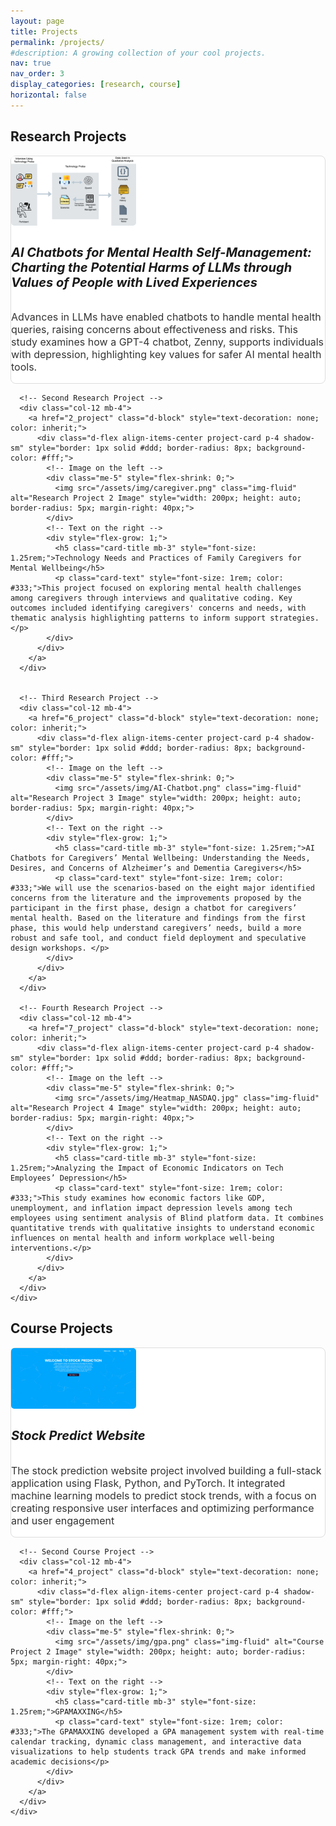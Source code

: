 ```yaml
---
layout: page
title: Projects
permalink: /projects/
#description: A growing collection of your cool projects.
nav: true
nav_order: 3
display_categories: [research, course]
horizontal: false
---
```




<!-- pages/projects.md -->

<div class="projects">
  <!-- Research Projects Section -->
  <h2 class="category mb-4">Research Projects</h2>
  <div class="container">
    <div class="row mb-4">
      <!-- First Research Project -->
      <div class="col-12 mb-4">
        <a href="1_project" class="d-block" style="text-decoration: none; color: inherit;">
          <div class="d-flex align-items-center project-card p-4 shadow-sm" style="border: 1px solid #ddd; border-radius: 8px; background-color: #fff;">
            <!-- Image on the left -->
            <div class="me-5" style="flex-shrink: 0;">
              <img src="/assets/img/Zenny1.png" class="img-fluid" alt="Research Project 1 Image" style="width: 200px; height: auto; border-radius: 5px; margin-right: 40px;">
            </div>
            <!-- Text on the right -->
            <div style="flex-grow: 1;">
              <h5 class="card-title mb-3" style="font-size: 1.25rem;">AI Chatbots for Mental Health Self-Management: Charting the Potential Harms of LLMs through Values of People with Lived Experiences</h5>
              <p class="card-text" style="font-size: 1rem; color: #333;">Advances in LLMs have enabled chatbots to handle mental health queries, raising concerns about effectiveness and risks. This study examines how a GPT-4 chatbot, Zenny, supports individuals with depression, highlighting key values for safer AI mental health tools.</p>
            </div>
          </div>
        </a>
      </div>
      
      <!-- Second Research Project -->
      <div class="col-12 mb-4">
        <a href="2_project" class="d-block" style="text-decoration: none; color: inherit;">
          <div class="d-flex align-items-center project-card p-4 shadow-sm" style="border: 1px solid #ddd; border-radius: 8px; background-color: #fff;">
            <!-- Image on the left -->
            <div class="me-5" style="flex-shrink: 0;">
              <img src="/assets/img/caregiver.png" class="img-fluid" alt="Research Project 2 Image" style="width: 200px; height: auto; border-radius: 5px; margin-right: 40px;">
            </div>
            <!-- Text on the right -->
            <div style="flex-grow: 1;">
              <h5 class="card-title mb-3" style="font-size: 1.25rem;">Technology Needs and Practices of Family Caregivers for Mental Wellbeing</h5>
              <p class="card-text" style="font-size: 1rem; color: #333;">This project focused on exploring mental health challenges among caregivers through interviews and qualitative coding. Key outcomes included identifying caregivers' concerns and needs, with thematic analysis highlighting patterns to inform support strategies.​</p>
            </div>
          </div>
        </a>
      </div>


      <!-- Third Research Project -->
      <div class="col-12 mb-4">
        <a href="6_project" class="d-block" style="text-decoration: none; color: inherit;">
          <div class="d-flex align-items-center project-card p-4 shadow-sm" style="border: 1px solid #ddd; border-radius: 8px; background-color: #fff;">
            <!-- Image on the left -->
            <div class="me-5" style="flex-shrink: 0;">
              <img src="/assets/img/AI-Chatbot.png" class="img-fluid" alt="Research Project 3 Image" style="width: 200px; height: auto; border-radius: 5px; margin-right: 40px;">
            </div>
            <!-- Text on the right -->
            <div style="flex-grow: 1;">
              <h5 class="card-title mb-3" style="font-size: 1.25rem;">AI Chatbots for Caregivers’ Mental Wellbeing: Understanding the Needs, Desires, and Concerns of Alzheimer’s and Dementia Caregivers</h5>
              <p class="card-text" style="font-size: 1rem; color: #333;">We will use the scenarios-based on the eight major identified concerns from the literature and the improvements proposed by the participant in the first phase, design a chatbot for caregivers’ mental health. Based on the literature and findings from the first phase, this would help understand caregivers’ needs, build a more robust and safe tool, and conduct field deployment and speculative design workshops. ​</p>
            </div>
          </div>
        </a>
      </div>

      <!-- Fourth Research Project -->
      <div class="col-12 mb-4">
        <a href="7_project" class="d-block" style="text-decoration: none; color: inherit;">
          <div class="d-flex align-items-center project-card p-4 shadow-sm" style="border: 1px solid #ddd; border-radius: 8px; background-color: #fff;">
            <!-- Image on the left -->
            <div class="me-5" style="flex-shrink: 0;">
              <img src="/assets/img/Heatmap_NASDAQ.jpg" class="img-fluid" alt="Research Project 4 Image" style="width: 200px; height: auto; border-radius: 5px; margin-right: 40px;">
            </div>
            <!-- Text on the right -->
            <div style="flex-grow: 1;">
              <h5 class="card-title mb-3" style="font-size: 1.25rem;">Analyzing the Impact of Economic Indicators on Tech Employees’ Depression</h5>
              <p class="card-text" style="font-size: 1rem; color: #333;">This study examines how economic factors like GDP, unemployment, and inflation impact depression levels among tech employees using sentiment analysis of Blind platform data. It combines quantitative trends with qualitative insights to understand economic influences on mental health and inform workplace well-being interventions.​</p>
            </div>
          </div>
        </a>
      </div>
    </div>
  </div>
  
  <!-- Course Projects Section -->
  <h2 class="category mb-4">Course Projects</h2>
  <div class="container">
    <div class="row mb-4">
      <!-- First Course Project -->
      <div class="col-12 mb-4">
        <a href="3_project" class="d-block" style="text-decoration: none; color: inherit;">
          <div class="d-flex align-items-center project-card p-4 shadow-sm" style="border: 1px solid #ddd; border-radius: 8px; background-color: #fff;">
            <!-- Image on the left -->
            <div class="me-5" style="flex-shrink: 0;">
              <img src="/assets/img/stock_welcome.jpg" class="img-fluid" alt="Course Project 1 Image" style="width: 200px; height: auto; border-radius: 5px; margin-right: 40px;">
            </div>
            <!-- Text on the right -->
            <div style="flex-grow: 1;">
              <h5 class="card-title mb-3" style="font-size: 1.25rem;">Stock Predict Website</h5>
              <p class="card-text" style="font-size: 1rem; color: #333;">The stock prediction website project involved building a full-stack application using Flask, Python, and PyTorch. It integrated machine learning models to predict stock trends, with a focus on creating responsive user interfaces and optimizing performance and user engagement​</p>
            </div>
          </div>
        </a>
      </div>
      
      <!-- Second Course Project -->
      <div class="col-12 mb-4">
        <a href="4_project" class="d-block" style="text-decoration: none; color: inherit;">
          <div class="d-flex align-items-center project-card p-4 shadow-sm" style="border: 1px solid #ddd; border-radius: 8px; background-color: #fff;">
            <!-- Image on the left -->
            <div class="me-5" style="flex-shrink: 0;">
              <img src="/assets/img/gpa.png" class="img-fluid" alt="Course Project 2 Image" style="width: 200px; height: auto; border-radius: 5px; margin-right: 40px;">
            </div>
            <!-- Text on the right -->
            <div style="flex-grow: 1;">
              <h5 class="card-title mb-3" style="font-size: 1.25rem;">GPAMAXXING</h5>
              <p class="card-text" style="font-size: 1rem; color: #333;">The GPAMAXXING developed a GPA management system with real-time calendar tracking, dynamic class management, and interactive data visualizations to help students track GPA trends and make informed academic decisions​</p>
            </div>
          </div>
        </a>
      </div>
    </div>
  </div>
</div>